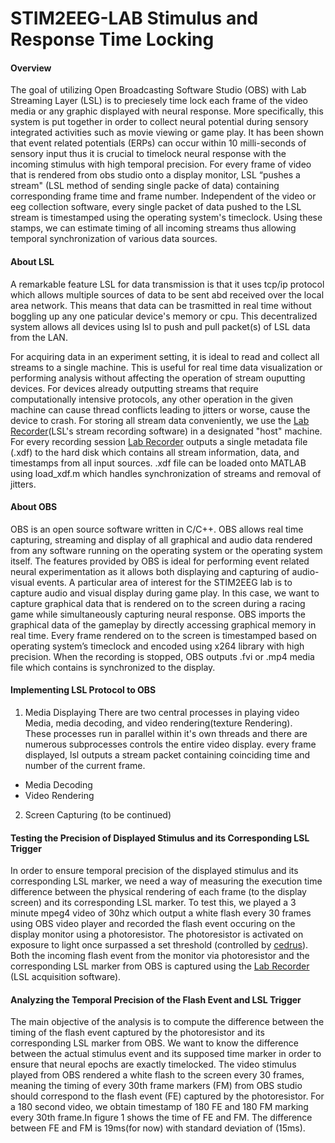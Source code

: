 # STIM2EEG-LAB Stimulus and Response Time Locking 

#### Overview
The goal of utilizing Open Broadcasting Software Studio (OBS) with Lab Streaming Layer (LSL) is to preciesely time lock each frame of the video media or any graphic displayed with neural response. More specifically, this system is put together in order to collect neural potential during sensory integrated activities such as movie viewing or game play. It has been shown that event related potentials (ERPs) can occur within 10 milli-seconds of sensory input thus it is crucial to timelock neural response with the incoming stimulus with high temporal precision. For every frame of video that is rendered from obs studio onto a display monitor, LSL “pushes a stream" (LSL method of sending single packe of data) containing corresponding frame time and frame number. Independent of the video or eeg collection software, every single packet of data pushed to the LSL stream is timestamped using the operating system's timeclock. Using these stamps, we can estimate timing of all incoming streams thus allowing temporal synchronization of various data sources.

#### About LSL
A remarkable feature LSL for data transmission is that it uses tcp/ip protocol which allows multiple sources of data to be sent abd received over the local area network. This means that data can be trasmitted in real time without boggling up any one paticular device's memory or cpu. This decentralized system allows all devices using lsl to push and pull packet(s) of LSL data from the LAN.

For acquiring data in an experiment setting, it is ideal to read and collect all streams to a single machine. This is useful for real time data visualization or performing analysis without affecting the operation of stream ouputting devices. For devices already outputting streams that require computationally intensive protocols, any other operation in the given machine can cause thread conflicts leading to jitters or worse, cause the device to crash. For storing all stream data conveniently, we use the [Lab Recorder](https://github.com/sccn/labstreaminglayer/wiki/LabRecorder.wiki)(LSL's stream recording software) in a designated "host" machine. For every recording session [Lab Recorder](https://github.com/sccn/labstreaminglayer/wiki/LabRecorder.wiki) outputs a single metadata file (.xdf) to the hard disk which contains all stream information, data, and timestamps from all input sources. .xdf file can be loaded onto MATLAB using load_xdf.m which handles synchronization of streams and removal of jitters.   

#### About OBS
OBS is an open source software written in C/C++. OBS allows real time capturing, streaming and display of all graphical and audio data rendered from any software running on the operating system or the operating system itself. The features provided by OBS is ideal for performing event related neural experimentation as it allows both displaying and capturing of audio-visual events. A particular area of interest for the STIM2EEG lab is to capture audio and visual display during game play. In this case, we want to capture graphical data that is rendered on to the screen during a racing game while simultaneously capturing neural response. OBS imports the graphical data of the gameplay by directly accessing graphical memory in real time. Every frame rendered on to the screen is timestamped based on operating system’s timeclock and encoded using x264 library with high precision. When the recording is stopped, OBS outputs .fvi or .mp4 media file which contains is synchronized to the display.

#### Implementing LSL Protocol to OBS
1. Media Displaying
There are two central processes in playing video Media, media decoding, and video rendering(texture Rendering).  
These processes run in parallel within it's own threads and there are numerous subprocesses controls the entire video display.  every frame displayed, lsl outputs a stream packet containing coinciding time and number of the current frame.

- Media Decoding
- Video Rendering

2. Screen Capturing
(to be continued)

#### Testing the Precision of Displayed Stimulus and its Corresponding LSL Trigger
In order to ensure temporal precision of the displayed stimulus and its corresponding LSL marker, we need a way of measuring the execution time difference between the physical rendering of each frame (to the display screen) and its corresponding LSL marker. To test this, we played a 3 minute mpeg4 video of 30hz which output a white flash every 30 frames using OBS video player and recorded the flash event occuring on the display monitor using a photoresistor. The photoresistor is activated on exposure to light once surpassed a set threshold (controlled by [cedrus](https://cedrus.com/stimtracker/)). Both the incoming flash event from the monitor via photoresistor and the corresponding LSL marker from OBS is captured using the [Lab Recorder](https://github.com/sccn/labstreaminglayer/wiki/LabRecorder.wiki) (LSL acquisition software). 

#### Analyzing the Temporal Precision of the Flash Event and LSL Trigger
The main objective of the analysis is to compute the difference between the timing of the flash event captured by the photoresistor and its corresponding LSL marker from  OBS. We want to know the difference between the actual stimulus event and its supposed time marker in order to ensure that neural epochs are exactly timelocked. The video stimulus played from OBS rendered a white flash to the screen every 30 frames, meaning the timing of every 30th frame markers (FM) from OBS studio should correspond to the flash event (FE) captured by the photoresistor. For a 180 second video, we obtain timestamp of 180 FE and 180 FM marking every 30th frame.In figure 1 shows the time of FE and FM. The difference between FE and FM is 19ms(for now) with standard deviation of (15ms).




